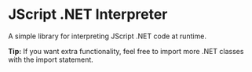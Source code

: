 # JScript .NET Interpreter
A simple library for interpreting JScript .NET code at runtime.

**Tip:** If you want extra functionality, feel free to import more .NET classes with the import statement.
